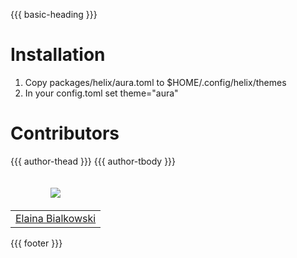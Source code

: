 {{{ basic-heading }}}

# Installation
1. Copy packages/helix/aura.toml to $HOME/.config/helix/themes
2. In your config.toml set theme="aura"

# Contributors
<table>
  <thead>
    <tr>
      <td valign="bottom"><p align="center">
        <a href="https://github.com/elainabialkowski">
          <img src="https://github.com/elainabialkowski.png?size=100" align="center" />
        </a>
      </p></td>
      {{{ author-thead }}}
    </tr>
  </thead>

  <tbody>
    <tr>
      <td><a href="https://github.com/elainabialkowski">Elaina Bialkowski</a></td>
      {{{ author-tbody }}}
    </tr>
  </tbody>
</table>

{{{ footer }}}
